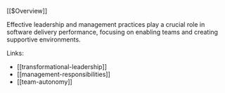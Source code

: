 [[$Overview]]

Effective leadership and management practices play a crucial role in software delivery performance, focusing on enabling teams and creating supportive environments.

Links:
- [[transformational-leadership]]
- [[management-responsibilities]]
- [[team-autonomy]]

